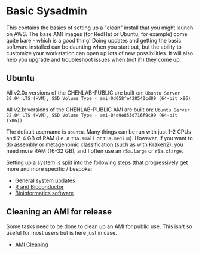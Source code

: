 # Basic Sysadmin
This contains the basics of setting up a "clean" install that you might launch on AWS. The base AMI images (for RedHat or Ubuntu, for example) come quite bare - which is a good thing! Doing updates and getting the basic software installed can be daunting when you start out, but the ability to customize your workstation can open up lots of new possibilities. It will also help you upgrade and troubleshoot issues when (not if!) they come up.

## Ubuntu
All v2.0x versions of the CHENLAB-PUBLIC are built on:
`Ubuntu Server 20.04 LTS (HVM), SSD Volume Type - ami-0d058fe428540cd89 (64-bit x86)`

All v2.1x versions of the CHENLAB-PUBLIC AMI are built on:
`Ubuntu Server 22.04 LTS (HVM), SSD Volume Type - ami-04d9e855d716f9c99 (64-bit (x86))`

The default username is `ubuntu`. Many things can be run with just 1-2 CPUs and 2-4 GB of RAM (i.e. a `t3a.small` or `t3a.medium`).
However, if you want to do assembly or metagenomic classification (such as with Kraken2), you need more RAM (16-32 GB), and I often use an `r5a.large` or `r5a.xlarge`.

Setting up a system is split into the following steps (that progressively get more and more specific / bespoke:

* [General system updates](system.md)
* [R and Bioconductor](R-Bioconductor.md)
* [Bioinformatics software](bioinformatics.md)

## Cleaning an AMI for release
Some tasks need to be done to clean up an AMI for public use.
This isn't so useful for most users but is here just in case.
* [AMI Cleaning](AMI-cleaning.md)
